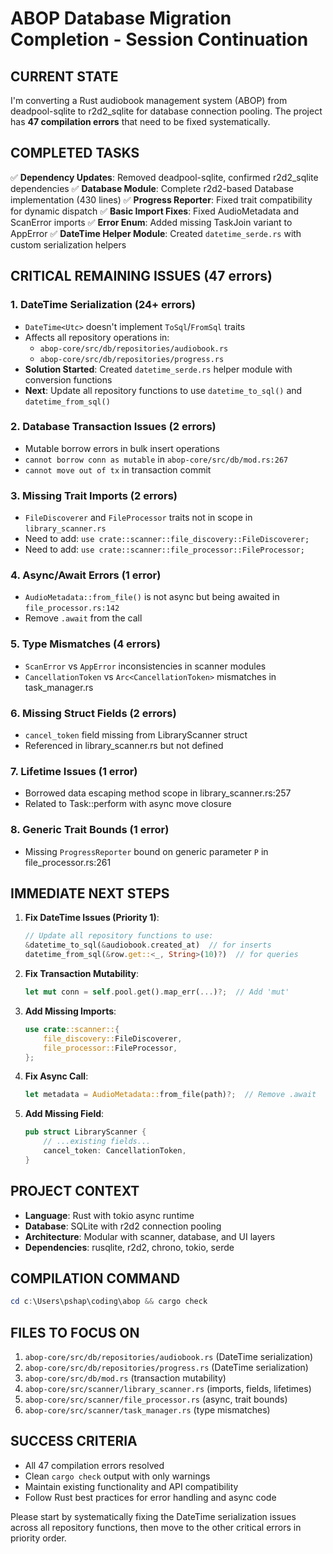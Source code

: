 # ABOP Database Migration Completion - Session Continuation

## CURRENT STATE
I'm converting a Rust audiobook management system (ABOP) from deadpool-sqlite to r2d2_sqlite for database connection pooling. The project has **47 compilation errors** that need to be fixed systematically.

## COMPLETED TASKS
✅ **Dependency Updates**: Removed deadpool-sqlite, confirmed r2d2_sqlite dependencies
✅ **Database Module**: Complete r2d2-based Database implementation (430 lines)
✅ **Progress Reporter**: Fixed trait compatibility for dynamic dispatch
✅ **Basic Import Fixes**: Fixed AudioMetadata and ScanError imports
✅ **Error Enum**: Added missing TaskJoin variant to AppError
✅ **DateTime Helper Module**: Created `datetime_serde.rs` with custom serialization helpers

## CRITICAL REMAINING ISSUES (47 errors)

### 1. **DateTime Serialization (24+ errors)**
- `DateTime<Utc>` doesn't implement `ToSql`/`FromSql` traits
- Affects all repository operations in:
  - `abop-core/src/db/repositories/audiobook.rs`
  - `abop-core/src/db/repositories/progress.rs`
- **Solution Started**: Created `datetime_serde.rs` helper module with conversion functions
- **Next**: Update all repository functions to use `datetime_to_sql()` and `datetime_from_sql()`

### 2. **Database Transaction Issues (2 errors)**
- Mutable borrow errors in bulk insert operations
- `cannot borrow conn as mutable` in `abop-core/src/db/mod.rs:267`
- `cannot move out of tx` in transaction commit

### 3. **Missing Trait Imports (2 errors)**
- `FileDiscoverer` and `FileProcessor` traits not in scope in `library_scanner.rs`
- Need to add: `use crate::scanner::file_discovery::FileDiscoverer;`
- Need to add: `use crate::scanner::file_processor::FileProcessor;`

### 4. **Async/Await Errors (1 error)**
- `AudioMetadata::from_file()` is not async but being awaited in `file_processor.rs:142`
- Remove `.await` from the call

### 5. **Type Mismatches (4 errors)**
- `ScanError` vs `AppError` inconsistencies in scanner modules
- `CancellationToken` vs `Arc<CancellationToken>` mismatches in task_manager.rs

### 6. **Missing Struct Fields (2 errors)**
- `cancel_token` field missing from LibraryScanner struct
- Referenced in library_scanner.rs but not defined

### 7. **Lifetime Issues (1 error)**
- Borrowed data escaping method scope in library_scanner.rs:257
- Related to Task::perform with async move closure

### 8. **Generic Trait Bounds (1 error)**
- Missing `ProgressReporter` bound on generic parameter `P` in file_processor.rs:261

## IMMEDIATE NEXT STEPS

1. **Fix DateTime Issues (Priority 1)**:
   ```rust
   // Update all repository functions to use:
   &datetime_to_sql(&audiobook.created_at)  // for inserts
   datetime_from_sql(&row.get::<_, String>(10)?)  // for queries
   ```

2. **Fix Transaction Mutability**:
   ```rust
   let mut conn = self.pool.get().map_err(...)?;  // Add 'mut'
   ```

3. **Add Missing Imports**:
   ```rust
   use crate::scanner::{
       file_discovery::FileDiscoverer,
       file_processor::FileProcessor,
   };
   ```

4. **Fix Async Call**:
   ```rust
   let metadata = AudioMetadata::from_file(path)?;  // Remove .await
   ```

5. **Add Missing Field**:
   ```rust
   pub struct LibraryScanner {
       // ...existing fields...
       cancel_token: CancellationToken,
   }
   ```

## PROJECT CONTEXT
- **Language**: Rust with tokio async runtime
- **Database**: SQLite with r2d2 connection pooling
- **Architecture**: Modular with scanner, database, and UI layers
- **Dependencies**: rusqlite, r2d2, chrono, tokio, serde

## COMPILATION COMMAND
```powershell
cd c:\Users\pshap\coding\abop && cargo check
```

## FILES TO FOCUS ON
1. `abop-core/src/db/repositories/audiobook.rs` (DateTime serialization)
2. `abop-core/src/db/repositories/progress.rs` (DateTime serialization)  
3. `abop-core/src/db/mod.rs` (transaction mutability)
4. `abop-core/src/scanner/library_scanner.rs` (imports, fields, lifetimes)
5. `abop-core/src/scanner/file_processor.rs` (async, trait bounds)
6. `abop-core/src/scanner/task_manager.rs` (type mismatches)

## SUCCESS CRITERIA
- All 47 compilation errors resolved
- Clean `cargo check` output with only warnings
- Maintain existing functionality and API compatibility
- Follow Rust best practices for error handling and async code

Please start by systematically fixing the DateTime serialization issues across all repository functions, then move to the other critical errors in priority order.
